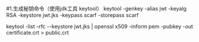 #1.生成秘钥命令（使用jdk工具 keytool）
keytool -genkey -alias jwt -keyalg RSA -keystore jwt.jks -keypass scarf -storepass scarf

keytool -list -rfc --keystore jwt.jks | openssl x509 -inform pem -pubkey -out certificate.crt > public.crt